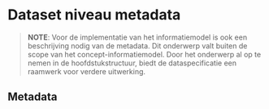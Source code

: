 # Dataset niveau metadata

> **NOTE**: Voor de implementatie van het informatiemodel is ook een beschrijving nodig van de metadata. Dit onderwerp valt buiten de scope van het concept-informatiemodel. Door het onderwerp al op te nemen in de hoofdstukstructuur, biedt de dataspecificatie een raamwerk voor verdere uitwerking. 

## Metadata